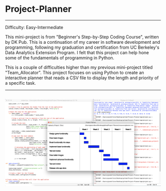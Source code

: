 # Project-Planner
------------------------------------------------------------------------------------------

Difficulty: Easy-Intermediate

This mini-project is from "Beginner's Step-by-Step Coding Course", written by DK Pub. This is a continuation of my career in software development and programming, following my graduation and certification from UC Berkeley's Data Analytics Extension Program. I felt that this project can help hone some of the fundamentals of programming in Python.

This is a couple of difficulties higher than my previous mini-project titled "Team_Allocator". This project focuses on using Python to create an interactive planner that reads a CSV file to display the length and priority of a specific task.

------------------------------------------------------------------------------------------
![](images/preview.png)
------------------------------------------------------------------------------------------

